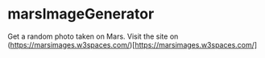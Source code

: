 # marsImageGenerator
Get a random photo taken on Mars. Visit the site on (https://marsimages.w3spaces.com/)[https://marsimages.w3spaces.com/]
